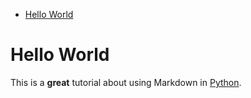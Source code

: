 
* [Hello World](#hello-world)



# Hello World


This is a **great** tutorial about using Markdown in [Python](https://python.org).

